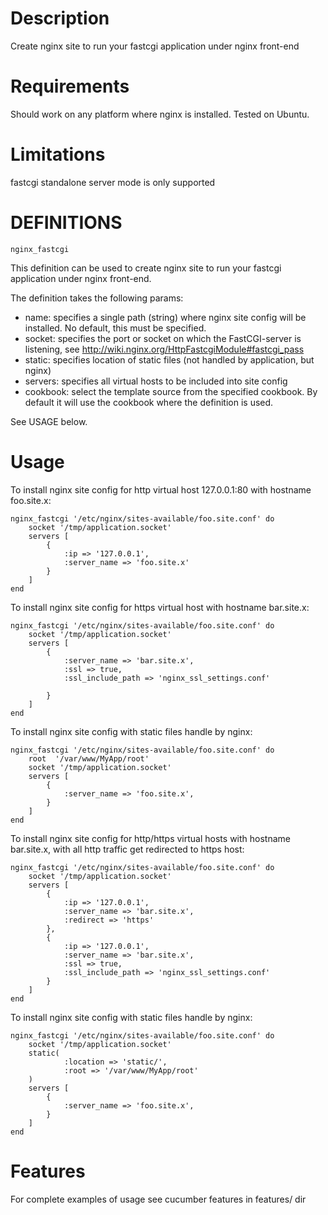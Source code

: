 Description
===
Create nginx site to run your fastcgi application under nginx front-end

Requirements
===
Should work on any platform where nginx is installed. Tested on Ubuntu.

Limitations
===
fastcgi standalone server mode is only supported

DEFINITIONS
===
``nginx_fastcgi``

This definition can be used to create nginx site to run your fastcgi application under nginx front-end.
 
The definition takes the following params:
 
* name: specifies a single path (string) where nginx site config will be installed. No default, this must be specified.
* socket: specifies the port or socket on which the FastCGI-server is listening, see http://wiki.nginx.org/HttpFastcgiModule#fastcgi_pass
* static: specifies location of static files (not handled by application, but nginx)
* servers: specifies all virtual hosts to be included into site config
* cookbook: select the template source from the specified cookbook. By default it will use the cookbook where the definition is used.

See USAGE below.

Usage
===

To install nginx site config for http virtual host 127.0.0.1:80 with hostname foo.site.x:
    
    nginx_fastcgi '/etc/nginx/sites-available/foo.site.conf' do
        socket '/tmp/application.socket'
        servers [
            {
                :ip => '127.0.0.1',
                :server_name => 'foo.site.x'
            }
        ]
    end


To install nginx site config for https virtual host with hostname bar.site.x:
    
    nginx_fastcgi '/etc/nginx/sites-available/foo.site.conf' do
        socket '/tmp/application.socket'
        servers [
            {
                :server_name => 'bar.site.x',
                :ssl => true,
                :ssl_include_path => 'nginx_ssl_settings.conf'
                
            }
        ]
    end

To install nginx site config with static files handle by nginx:

    nginx_fastcgi '/etc/nginx/sites-available/foo.site.conf' do
        root  '/var/www/MyApp/root'
        socket '/tmp/application.socket'
        servers [
            {
                :server_name => 'foo.site.x',
            }
        ]
    end

To install nginx site config for http/https virtual hosts with hostname bar.site.x, with all http traffic get redirected to https host:
    
    nginx_fastcgi '/etc/nginx/sites-available/foo.site.conf' do
        socket '/tmp/application.socket'
        servers [
            {
                :ip => '127.0.0.1',
                :server_name => 'bar.site.x',
                :redirect => 'https'                
            },
            {
                :ip => '127.0.0.1',
                :server_name => 'bar.site.x',
                :ssl => true,
                :ssl_include_path => 'nginx_ssl_settings.conf'
            }
        ]
    end

To install nginx site config with static files handle by nginx:

    nginx_fastcgi '/etc/nginx/sites-available/foo.site.conf' do
        socket '/tmp/application.socket'
        static(
                :location => 'static/',
                :root => '/var/www/MyApp/root'
        )
        servers [
            {
                :server_name => 'foo.site.x',
            }
        ]
    end

Features
===

For complete examples of usage see cucumber features in features/ dir

